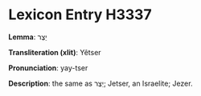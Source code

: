 # Lexicon Entry H3337

**Lemma**: יֵצֶר

**Transliteration (xlit)**: Yêtser

**Pronunciation**: yay-tser

**Description**:
the same as יֵצֶר; Jetser, an Israelite; Jezer.
